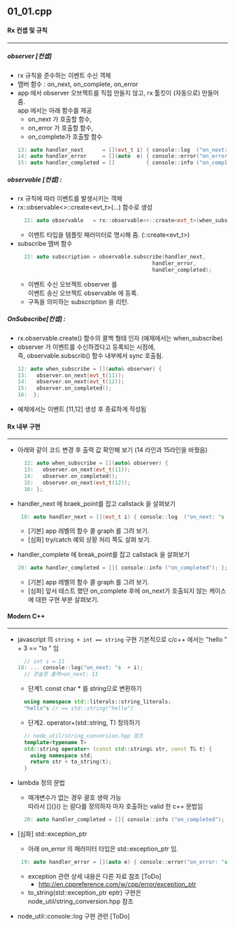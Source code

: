 ## 01_01.cpp
#### Rx 컨셉 및 규칙 
----------------
##### observer [컨셉] 
* rx 규칙을 준수하는 이벤트 수신 객체
* 맴버 함수 : on_next, on_complete, on_error 
* app 에서 observer 오브젝트를 직접 만들지 않고, rx 툴킷이 (자동으로) 만들어 줌.  
  app 에서는 아래 함수를 제공  
  * on_next 가 호출할 함수,  
  * on_error 가 호출할 함수,  
  * on_complete가 호출할 함수
  ```cpp
  13: auto handler_next      = [](evt_t i) { console::log  ("on_next: "s  + i); };
  14: auto handler_error     = [](auto  e) { console::error("on_error: "s + e); };
  15: auto handler_completed = []          { console::info ("on_completed");    };
  ```

##### observable [컨셉] : 
* rx 규칙에 따라 이벤트를 발생시키는 객체
* rx::observable<>::create<evt_t>(...) 함수로 생성
  ```cpp
    22: auto observable   = rx::observable<>::create<evt_t>(when_subscribe)
  ```
  * 이벤트 타입을 템플릿 패러미터로 명시해 줌. (::create<evt_t>)
* subscribe 맴버 함수
  ```cpp
    23: auto subscription = observable.subscribe(handler_next,
                                             handler_error,
                                             handler_completed);
  ```
  * 이벤트 수신 오브젝트 observer 를  
     이벤트 송신 오브젝트 observable 에 등록.
  * 구독을 의미하는 subscription 을 리턴.

##### OnSubscribe[컨셉] :
* rx.observable.create() 함수의 콜백 형태 인자 (예제에서는 when_subscribe)
* observer 가 이벤트를 수신하겠다고 등록되는 시점에,  
  즉, observable.subscrib() 함수 내부에서 sync 호출됨.
  ```cpp
  12: auto when_subscribe = [](auto& observer) {
  13:   observer.on_next(evt_t(11));
  14:   observer.on_next(evt_t(12));
  15:   observer.on_completed();
  16:  };
  ```
* 예제에서는 이벤트 [11,12] 생성 후 종료하게 작성됨

####

  
#### Rx 내부 구현
----------------
* 아래와 같이 코드 변경 후 출력 값 확인해 보기 (14 라인과 15라인을 바꿨음)
  ```cpp
    12: auto when_subscribe = [](auto& observer) {
    13:   observer.on_next(evt_t(11));
    14:   observer.on_completed();
    15:   observer.on_next(evt_t(12));
    16: };
  ```

* handler_next 에 braek_point를 잡고 callstack 을 살펴보기
   ```cpp
    18: auto handler_next = [](evt_t i) { console::log  ("on_next: "s  + i); };
   ```
  * [기본] app 레벨의 함수 콜 graph 를 그려 보기.
  * [심화] try/catch 예외 상황 처리 쪽도 살펴 보기.
* handler_complete 에 break_point를 잡고 callstack 을 살펴보기
   ```cpp
   20: auto handler_completed = []{ console::info ("on_completed"); };
   ```
  * [기본] app 레벨의 함수 콜 graph 를 그려 보기.
  * [심화] 앞서 테스트 했던 on_complete 후에 on_next가 호출되지 않는 케이스   
    에 대한 구현 부분 살펴보기. 

#### Modern C++
----------------
* javascript 의 ``string + int == string``  구현
  기본적으로 c/c++ 에서는 "hello " + 3 == "lo "  임
   ```cpp
     // int i = 11
   18: ... console::log("on_next: "s  + i);
     // 콘솔창 출력>on_next: 11
   ```
  * 단계1. const char * 를 string으로 변환하기
  ```cpp
    using namespace std::literals::string_literals;
    "hello"s // == std::string("hello")
   ```
  * 단계2. operator+(std::string, T) 정의하기
  ```cpp
    // node_util/string_conversion.hpp 참조
    template<typename T>
    std::string operator+ (const std::string& str, const T& t) {
      using namespace std;
      return str + to_string(t);
    }
  ```
* lambda 정의 문법
  * 매개변수가 없는 경우 괄호 생략 가능  
    따라서  []{}() 는 람다를 정의하자 마자 호출하는 valid 한 c++ 문법임
  ```cpp
    20: auto handler_completed = []{ console::info ("on_completed"); };
  ```

* [심화] std::exception_ptr
  * 아래 on_error 의 패러미터 타입은 std::exception_ptr 임.
  ```cpp
   19: auto handler_error = [](auto e) { console::error("on_error: "s + e); };
  ```
  * exception 관련 상세 내용은 다른 자료 참조 [ToDo]
    * http://en.cppreference.com/w/cpp/error/exception_ptr 
  * to_string(std::exception_ptr eptr) 구현은 
    node_util/string_conversion.hpp 참조  

* node_util::console::log 구현 관련 [ToDo]
